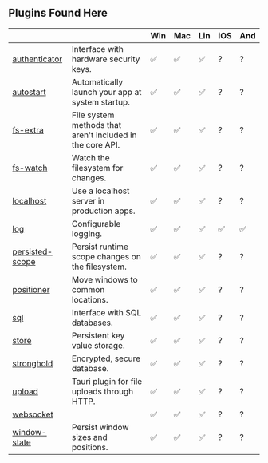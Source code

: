 ## Plugins Found Here

|                                            |                                                           | Win | Mac | Lin | iOS | And |
| ------------------------------------------ | --------------------------------------------------------- | --- | --- | --- | --- | --- |
| [authenticator](plugins/authenticator)     | Interface with hardware security keys.                    | ✅  | ✅  | ✅  | ?   | ?   |
| [autostart](plugins/autostart)             | Automatically launch your app at system startup.          | ✅  | ✅  | ✅  | ?   | ?   |
| [fs-extra](plugins/fs-extra)               | File system methods that aren't included in the core API. | ✅  | ✅  | ✅  | ?   | ?   |
| [fs-watch](plugins/fs-watch)               | Watch the filesystem for changes.                         | ✅  | ✅  | ✅  | ?   | ?   |
| [localhost](plugins/localhost)             | Use a localhost server in production apps.                | ✅  | ✅  | ✅  | ?   | ?   |
| [log](plugins/log)                         | Configurable logging.                                     | ✅  | ✅  | ✅  | ✅  | ✅  |
| [persisted-scope](plugins/persisted-scope) | Persist runtime scope changes on the filesystem.          | ✅  | ✅  | ✅  | ?   | ?   |
| [positioner](plugins/positioner)           | Move windows to common locations.                         | ✅  | ✅  | ✅  | ?   | ?   |
| [sql](plugins/sql)                         | Interface with SQL databases.                             | ✅  | ✅  | ✅  | ?   | ?   |
| [store](plugins/store)                     | Persistent key value storage.                             | ✅  | ✅  | ✅  | ?   | ?   |
| [stronghold](plugins/stronghold)           | Encrypted, secure database.                               | ✅  | ✅  | ✅  | ?   | ?   |
| [upload](plugins/upload)                   | Tauri plugin for file uploads through HTTP.               | ✅  | ✅  | ✅  | ?   | ?   |
| [websocket](plugins/websocket)             |                                                           | ✅  | ✅  | ✅  | ?   | ?   |
| [window-state](plugins/window-state)       | Persist window sizes and positions.                       | ✅  | ✅  | ✅  | ?   | ?   |
